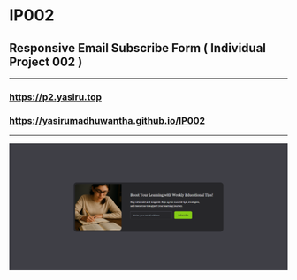 # IP002

## Responsive Email Subscribe Form ( Individual Project 002 )

---

### https://p2.yasiru.top
### https://yasirumadhuwantha.github.io/IP002

---

![Screenshot 01](https://github.com/yasirumadhuwantha/IP002/blob/9bccdba970aecc7adf0cad31a4bd6f6df976df2f/screenshots/01.png)

